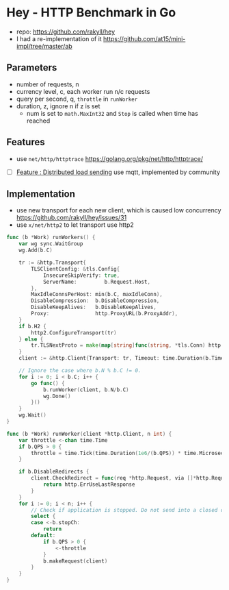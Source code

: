 # Hey - HTTP Benchmark in Go

- repo: https://github.com/rakyll/hey
- I had a re-implementation of it https://github.com/at15/mini-impl/tree/master/ab

## Parameters

- number of requests, n
- currency level, c, each worker run n/c requests
- query per second, q, `throttle` in `runWorker`
- duration, z, ignore n if z is set
  - num is set to `math.MaxInt32` and `Stop` is called when time has reached

## Features

- use `net/http/httptrace` https://golang.org/pkg/net/http/httptrace/
- [ ] [Feature : Distributed load sending](https://github.com/rakyll/hey/issues/91) use mqtt, implemented by community

## Implementation

- use new transport for each new client, which is caused low concurrency https://github.com/rakyll/hey/issues/31
- use `x/net/http2` to let transport use http2

````go
func (b *Work) runWorkers() {
	var wg sync.WaitGroup
	wg.Add(b.C)

	tr := &http.Transport{
		TLSClientConfig: &tls.Config{
			InsecureSkipVerify: true,
			ServerName:         b.Request.Host,
		},
		MaxIdleConnsPerHost: min(b.C, maxIdleConn),
		DisableCompression:  b.DisableCompression,
		DisableKeepAlives:   b.DisableKeepAlives,
		Proxy:               http.ProxyURL(b.ProxyAddr),
	}
	if b.H2 {
		http2.ConfigureTransport(tr)
	} else {
		tr.TLSNextProto = make(map[string]func(string, *tls.Conn) http.RoundTripper)
	}
	client := &http.Client{Transport: tr, Timeout: time.Duration(b.Timeout) * time.Second}

	// Ignore the case where b.N % b.C != 0.
	for i := 0; i < b.C; i++ {
		go func() {
			b.runWorker(client, b.N/b.C)
			wg.Done()
		}()
	}
	wg.Wait()
}
````

````go
func (b *Work) runWorker(client *http.Client, n int) {
	var throttle <-chan time.Time
	if b.QPS > 0 {
		throttle = time.Tick(time.Duration(1e6/(b.QPS)) * time.Microsecond)
	}

	if b.DisableRedirects {
		client.CheckRedirect = func(req *http.Request, via []*http.Request) error {
			return http.ErrUseLastResponse
		}
	}
	for i := 0; i < n; i++ {
		// Check if application is stopped. Do not send into a closed channel.
		select {
		case <-b.stopCh:
			return
		default:
			if b.QPS > 0 {
				<-throttle
			}
			b.makeRequest(client)
		}
	}
}
````